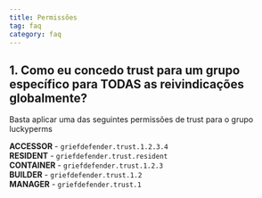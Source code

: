 ```yaml
---
title: Permissões
tag: faq
category: faq
---
```


## 1. Como eu concedo trust para um grupo específico para TODAS as reivindicações globalmente?

Basta aplicar uma das seguintes permissões de trust para o grupo luckyperms

**ACCESSOR** - `griefdefender.trust.1.2.3.4`  
**RESIDENT** - `griefdefender.trust.resident`  
**CONTAINER** - `griefdefender.trust.1.2.3`  
**BUILDER** - `griefdefender.trust.1.2`  
**MANAGER** - `griefdefender.trust.1`  